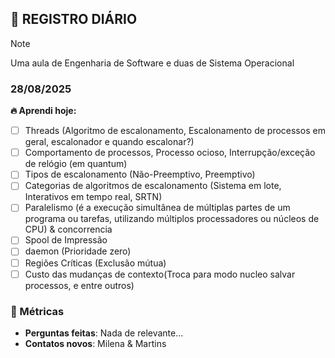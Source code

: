 ## 🧠 REGISTRO DIÁRIO
> [!NOTE]
> Uma aula de Engenharia de Software e duas de Sistema Operacional

### 28/08/2025

**🔥 Aprendi hoje:** 
- [ ] Threads (Algoritmo de escalonamento, Escalonamento de processos em geral, escalonador e quando escalonar?)
- [ ] Comportamento de processos, Processo ocioso, Interrupção/exceção de relógio (em quantum)
- [ ] Tipos de escalonamento (Não-Preemptivo, Preemptivo)
- [ ] Categorias de algoritmos de escalonamento (Sistema em lote, Interativos em tempo real, SRTN)
- [ ] Paralelismo (é a execução simultânea de múltiplas partes de um programa ou tarefas, utilizando múltiplos processadores ou núcleos de CPU) & concorrencia
- [ ] Spool de Impressão
- [ ] daemon (Prioridade zero)
- [ ] Regiões Críticas (Exclusão mútua)
- [ ] Custo das mudanças de contexto(Troca para modo nucleo salvar processos, e entre outros)

### 🎯 Métricas
- **Perguntas feitas**: Nada de relevante...
- **Contatos novos**: Milena & Martins